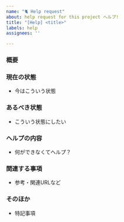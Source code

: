 ```yaml
---
name: "🐈 Help request"
about: help request for this project ヘルプ!
title: "[Help] <title>"
labels: help
assignees: ''

---
```


### 概要


### 現在の状態
- 今はこういう状態

### あるべき状態
- こういう状態にしたい
  
### ヘルプの内容
- 何ができなくてヘルプ？
  

### 関連する事項
- 参考・関連URLなど

### そのほか
- 特記事項
